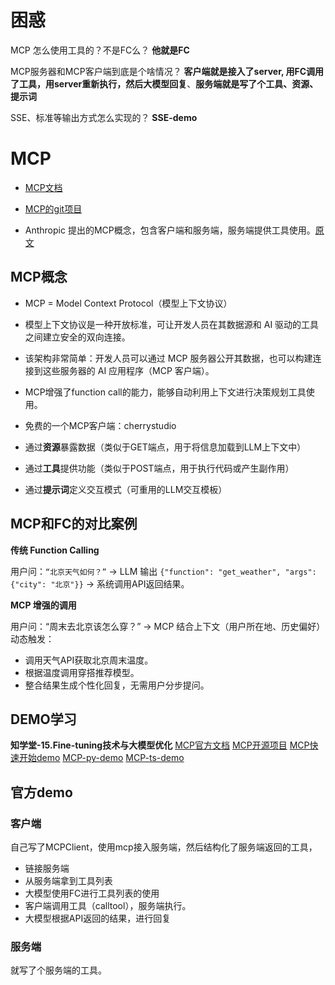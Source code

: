 # 困惑

MCP 怎么使用工具的？不是FC么？ **他就是FC**

MCP服务器和MCP客户端到底是个啥情况？  **客户端就是接入了server, 用FC调用了工具，用server重新执行，然后大模型回复**、**服务端就是写了个工具、资源、提示词**

SSE、标准等输出方式怎么实现的？ **SSE-demo**

# MCP

- [MCP文档](https://modelcontextprotocol.io/quickstart/server)

- [MCP的git项目](https://github.com/modelcontextprotocol/)

- Anthropic 提出的MCP概念，包含客户端和服务端，服务端提供工具使用。[原文](https://www.anthropic.com/news/model-context-protocol)

## MCP概念

- MCP = Model Context Protocol（模型上下文协议）

- 模型上下文协议是一种开放标准，可让开发人员在其数据源和 AI 驱动的工具之间建立安全的双向连接。

- 该架构非常简单：开发人员可以通过 MCP 服务器公开其数据，也可以构建连接到这些服务器的 AI 应用程序（MCP 客户端）。

- MCP增强了function call的能力，能够自动利用上下文进行决策规划工具使用。

- 免费的一个MCP客户端：cherrystudio

- 通过**资源**暴露数据（类似于GET端点，用于将信息加载到LLM上下文中）
- 通过**工具**提供功能（类似于POST端点，用于执行代码或产生副作用）
- 通过**提示词**定义交互模式（可重用的LLM交互模板）

## MCP和FC的对比案例
**传统 Function Calling**

用户问：`“北京天气如何？”` → LLM 输出 `{"function": "get_weather", "args": {"city": "北京"}}` → 系统调用API返回结果。

**MCP 增强的调用**

用户问：“周末去北京该怎么穿？” → MCP 结合上下文（用户所在地、历史偏好）动态触发：
- 调用天气API获取北京周末温度。
- 根据温度调用穿搭推荐模型。
- 整合结果生成个性化回复，无需用户分步提问。


## DEMO学习

**知学堂-15.Fine-tuning技术与大模型优化**
[MCP官方文档](https://modelcontextprotocol.io/quickstart/client)
[MCP开源项目](https://github.com/modelcontextprotocol/)
[MCP快速开始demo](https://github.com/modelcontextprotocol/quickstart-resources)
[MCP-py-demo](https://github.com/modelcontextprotocol/python-sdk/tree/main)
[MCP-ts-demo](https://github.com/modelcontextprotocol/typescript-sdk)



## 官方demo

### 客户端

自己写了MCPClient，使用mcp接入服务端，然后结构化了服务端返回的工具，

- 链接服务端
- 从服务端拿到工具列表
- 大模型使用FC进行工具列表的使用
- 客户端调用工具（calltool），服务端执行。
- 大模型根据API返回的结果，进行回复

### 服务端

就写了个服务端的工具。